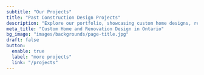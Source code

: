 ```yaml
---
subtitle: "Our Projects"
title: "Past Construction Design Projects"
description: "Explore our portfolio, showcasing custom home designs, renovation plans, and construction solutions. See how our expertise in construction design helps clients bring their ideas to life."
meta_title: "Custom Home and Renovation Design in Ontario"
bg_image: "images/backgrounds/page-title.jpg"
draft: false
button:
  enable: true
  label: "more projects"
  link: "/projects"
---
```

